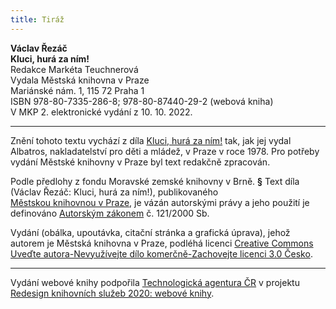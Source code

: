 ```yaml
---
title: Tiráž
---
```


**Václav Řezáč    
Kluci, hurá za ním!**  
Redakce Markéta Teuchnerová  
Vydala Městská knihovna v Praze  
Mariánské nám. 1, 115 72 Praha 1  
ISBN 978-80-7335-286-8; 978-80-87440-29-2 (webová kniha)  
V MKP 2. elektronické vydání z 10. 10. 2022.

***

Znění tohoto textu vychází z díla [Kluci, hurá za ním!](https://search.mlp.cz/cz/titul/kluci-hura-za-nim/2243973/#book-content) tak, jak jej vydal Albatros, nakladatelství pro děti a mládež, v Praze v roce 1978. Pro potřeby vydání Městské knihovny v Praze byl text redakčně zpracován.

Podle předlohy z fondu Moravské zemské knihovny v Brně.
**§**
Text díla (Václav Řezáč: Kluci, hurá za ním!), publikovaného [Městskou knihovnou v Praze](https://www.mlp.cz/cz/), je vázán autorskými právy a jeho použití je definováno [Autorským zákonem](https://www.mkcr.cz/predpisy-zakonu-709.html) č. 121/2000 Sb.

Vydání (obálka, upoutávka, citační stránka a grafická úprava), jehož autorem je Městská knihovna v Praze, podléhá licenci [Creative Commons Uveďte autora-Nevyužívejte dílo komerčně-Zachovejte licenci 3.0 Česko](https://creativecommons.org/licenses/by-nc-sa/3.0/cz/).


***

Vydání webové knihy podpořila [Technologická agentura ČR](https://www.tacr.cz/) v projektu [Redesign knihovních služeb 2020: webové knihy](https://starfos.tacr.cz/cs/project/TL04000391).